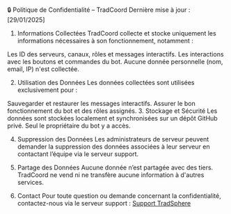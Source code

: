🔒 Politique de Confidentialité – TradCoord
Dernière mise à jour : [29/01/2025]

1. Informations Collectées
TradCoord collecte et stocke uniquement les informations nécessaires à son fonctionnement, notamment :

Les ID des serveurs, canaux, rôles et messages interactifs.
Les interactions avec les boutons et commandes du bot.
Aucune donnée personnelle (nom, email, IP) n'est collectée.

2. Utilisation des Données
Les données collectées sont utilisées exclusivement pour :

Sauvegarder et restaurer les messages interactifs.
Assurer le bon fonctionnement du bot et des rôles assignés.
3. Stockage et Sécurité
Les données sont stockées localement et synchronisées sur un dépôt GitHub privé.
Seul le propriétaire du bot y a accès.

4. Suppression des Données
Les administrateurs de serveur peuvent demander la suppression des données associées à leur serveur en contactant l’équipe via le serveur support.

5. Partage des Données
Aucune donnée n’est partagée avec des tiers. TradCoord ne vend ni ne transfère aucune information à d'autres services.

6. Contact
Pour toute question ou demande concernant la confidentialité, contactez-nous via le serveur support : [Support TradSphere](https://discord.gg/hNQMp4ADRa)
